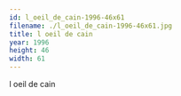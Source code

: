 ```yaml
---
id: l_oeil_de_cain-1996-46x61
filename: ./l_oeil_de_cain-1996-46x61.jpg
title: l oeil de cain
year: 1996
height: 46
width: 61
---
```


l oeil de cain
